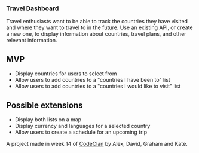 ### Travel Dashboard

Travel enthusiasts want to be able to track the countries they have visited and where they want to travel to in the future. Use an existing API, or create a new one, to display information about countries, travel plans, and other relevant information.

## MVP
* Display countries for users to select from
* Allow users to add countries to a "countries I have been to" list
* Allow users to add countries to a "countries I would like to visit" list

## Possible extensions
* Display both lists on a map
* Display currency and languages for a selected country
* Allow users to create a schedule for an upcoming trip



A project made in week 14 of [CodeClan](http://codeclan.com) by Alex, David, Graham and Kate.

